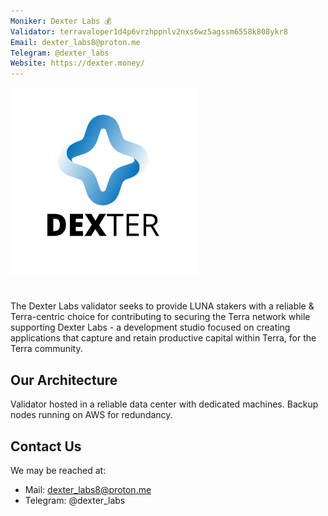 ```yaml
---
Moniker: Dexter Labs 💰
Validator: terravaloper1d4p6vrzhppnlv2nxs6wz5agssm6558k808ykr8
Email: dexter_labs8@proton.me
Telegram: @dexter_labs
Website: https://dexter.money/
---
```


![logo](dexterlogo.png)

# <moniker>

The Dexter Labs validator seeks to provide LUNA stakers with a reliable & Terra-centric choice for contributing to securing the Terra network while supporting Dexter Labs - a development studio focused on creating applications that capture and retain productive capital within Terra, for the Terra community.

## Our Architecture

Validator hosted in a reliable data center with dedicated machines. Backup nodes running on AWS for redundancy.

## Contact Us

We may be reached at:

- Mail: dexter_labs8@proton.me
- Telegram: @dexter_labs
